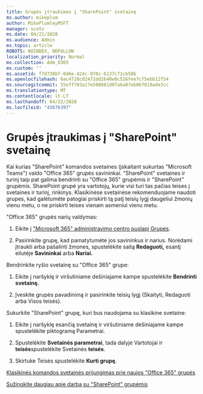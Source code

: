 ```yaml
---
title: Grupės įtraukimas į "SharePoint" svetainę
ms.author: mikeplum
author: MikePlumleyMSFT
manager: scotv
ms.date: 04/21/2020
ms.audience: Admin
ms.topic: article
ROBOTS: NOINDEX, NOFOLLOW
localization_priority: Normal
ms.collection: Adm_O365
ms.custom: ''
ms.assetid: f7d730bf-0d6e-424c-970c-6137c71cb50b
ms.openlocfilehash: 6ac4728c02471dd2640e0c516fee7cf5ebb12f54
ms.sourcegitcommit: 55eff703a17e500681d8fa6a87eb067019ade3cc
ms.translationtype: MT
ms.contentlocale: lt-LT
ms.lasthandoff: 04/22/2020
ms.locfileid: "43676397"
---
```

# <a name="add-a-group-to-a-sharepoint-site"></a>Grupės įtraukimas į "SharePoint" svetainę

Kai kurias "SharePoint" komandos svetaines (įskaitant sukurtas "Microsoft Teams") valdo "Office 365" grupės savininkai. "SharePoint" svetaines ir turinį taip pat galima bendrinti su "Office 365" grupėmis ir "SharePoint" grupėmis. SharePoint grupė yra vartotojų, kurie visi turi tas pačias teises į svetaines ir turinį, rinkinys. Klasikinėse svetainėse rekomenduojame naudoti grupes, kad galėtumėte patogiai priskirti tą patį teisių lygį daugeliui žmonių vienu metu, o ne priskirti teises vienam asmeniui vienu metu.
  
"Office 365" grupės narių valdymas:
  
1. Eikite į ["Microsoft 365" administravimo centro puslapį Grupės](https://portal.office.com/adminportal/home#/groups).
    
2. Pasirinkite grupę, kad pamatytumėte jos savininkus ir narius. Norėdami įtraukti arba pašalinti žmones, spustelėkite saitą **Redaguoti,** esantį eilutėje **Savininkai** arba **Nariai.** 
    
Bendrinkite ryšio svetainę su "Office 365" grupe:
  
1. Eikite į naršyklę ir viršutiniame dešiniajame kampe spustelėkite **Bendrinti svetainę.** 
    
2. Įveskite grupės pavadinimą ir pasirinkite teisių lygį (Skaityti, Redaguoti arba Visos teisės).
    
Sukurkite "SharePoint" grupę, kuri bus naudojama su klasikine svetaine:
  
1. Eikite į naršyklę esančią svetainę ir viršutiniame dešiniajame kampe spustelėkite piktogramą Parametrai.
    
2. Spustelėkite **Svetainės parametrai**, tada dalyje Vartotojai ir **teisės**spustelėkite Svetainės **teisės**.
    
3. Skirtuke Teisės spustelėkite **Kurti grupę**.
    
[Klasikinės komandos svetainės prijungimas prie naujos "Office 365" grupės](https://go.microsoft.com/fwlink/?linkid=2008654)
  
[Sužinokite daugiau apie darbą su "SharePoint" grupėmis](https://go.microsoft.com/fwlink/?linkid=874658)
  

